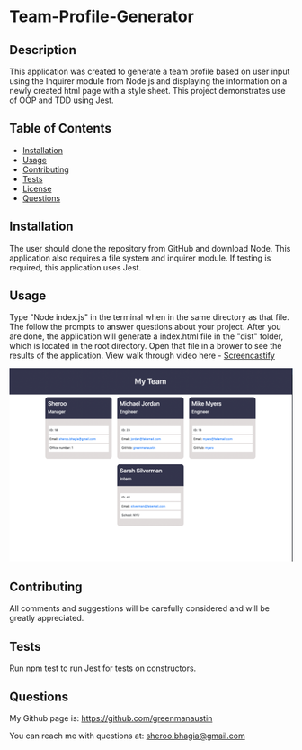 # Team-Profile-Generator

 ## Description

 This application was created to generate a team profile based on user input using the Inquirer module from Node.js and displaying the information on a newly created html page with a style sheet. This project demonstrates use of OOP and TDD using Jest.

## Table of Contents

  
  - [Installation](#installation)
  - [Usage](#usage)
  - [Contributing](#contributing)
  - [Tests](#tests)
  - [License](#license)
  - [Questions](#questions)

  ## Installation

  The user should clone the repository from GitHub and download Node. This application also requires a file system and inquirer module. If testing is required, this application uses Jest.

  ## Usage

  Type "Node index.js" in the terminal when in the same directory as that file.  The follow the prompts to answer questions about your project. After you are done, the application will generate a index.html file in the "dist" folder, which is located in the root directory.  Open that file in a brower to see the results of the application.  View walk through video here - <a href="https://drive.google.com/file/d/1-nJ3OfFyqdNksvq3Jh9mKtYtkpZh8817/view?usp=sharing">Screencastify</a>

![Appearance and Functionality](./assets/site_appearance.png)

  ## Contributing

  All comments and suggestions will be carefully considered and will be greatly appreciated.

  ## Tests

  Run npm test to run Jest for tests on constructors.

  ## Questions

  My Github page is: https://github.com/greenmanaustin

  You can reach me with questions at: sheroo.bhagia@gmail.com